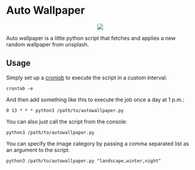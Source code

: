 # Auto Wallpaper


<p align="center">
  <img src="https://source.unsplash.com/featured/720x480?landscape">
</p>

Auto wallpaper is a little python script that fetches and applies a new random wallpaper from unsplash.

## Usage
Simply set up a [cronjob](https://linuxconfig.org/linux-crontab-reference-guide) to execute the script in a custom interval:
```
crontab -e
```

And then add something like this to execute the job once a day at 1 p.m.: 
```
0 13 * * * python3 /path/to/autowallpaper.py
```

You can also just call the script from the console:
```
python3 /path/to/autowallpaper.py
```

You can specify the image category by passing a comma separated list as an argument to the script:
```
python3 /path/to/autowallpaper.py "landscape,winter,night"
``` 